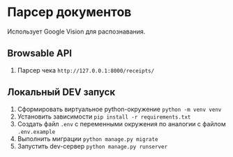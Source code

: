 # Парсер документов

Использует Google Vision для распознавания.

## Browsable API
1. Парсер чека `http://127.0.0.1:8000/receipts/`

## Локальный DEV запуск

1. Сформировать виртуальное python-окружение `python -m venv venv`
2. Установить зависимости `pip install -r requirements.txt`
3. Создать файл `.env` с переменными окружения по аналогии с файлом `.env.example`
4. Выполнить миграции `python manage.py migrate`
5. Запустить dev-сервер `python manage.py runserver`
